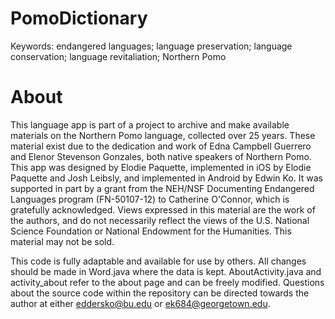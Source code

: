PomoDictionary
==============

Keywords: endangered languages; language preservation; language conservation; language revitaliation; Northern Pomo

About
=====
This language app is part of a project to archive and make available materials on the Northern Pomo language, collected over 25 years. These material exist due to the dedication and work of Edna Campbell Guerrero and Elenor Stevenson Gonzales, both native speakers of Northern Pomo. This app was designed by Elodie Paquette, implemented in iOS by Elodie Paquette and Josh Leibsly, and implemented in Android by Edwin Ko. It was supported in part by a grant from the NEH/NSF Documenting Endangered Languages program (FN-50107-12) to Catherine O'Connor, which is gratefully acknowledged. Views expressed in this material are the work of the authors, and do not necessarily reflect the views of the U.S. National Science Foundation or National Endowment for the Humanities. This material may not be sold.

This code is fully adaptable and available for use by others. All changes should be made in Word.java where the data is kept. AboutActivity.java and activity_about refer to the about page and can be freely modified. Questions about the source code within the repository can be directed towards the author at either eddersko@bu.edu or ek684@georgetown.edu.
